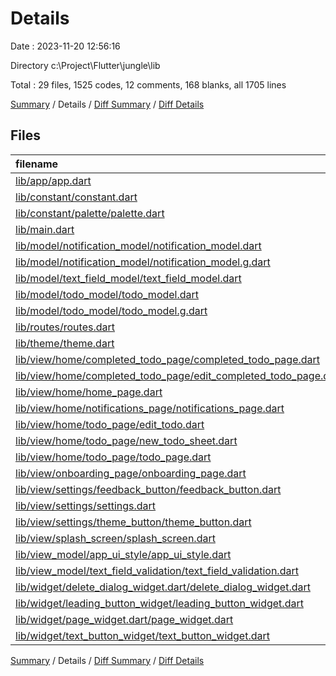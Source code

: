 # Details

Date : 2023-11-20 12:56:16

Directory c:\\Project\\Flutter\\jungle\\lib

Total : 29 files,  1525 codes, 12 comments, 168 blanks, all 1705 lines

[Summary](results.md) / Details / [Diff Summary](diff.md) / [Diff Details](diff-details.md)

## Files
| filename | language | code | comment | blank | total |
| :--- | :--- | ---: | ---: | ---: | ---: |
| [lib/app/app.dart](/lib/app/app.dart) | Dart | 27 | 0 | 7 | 34 |
| [lib/constant/constant.dart](/lib/constant/constant.dart) | Dart | 16 | 1 | 3 | 20 |
| [lib/constant/palette/palette.dart](/lib/constant/palette/palette.dart) | Dart | 18 | 0 | 1 | 19 |
| [lib/main.dart](/lib/main.dart) | Dart | 30 | 0 | 2 | 32 |
| [lib/model/notification_model/notification_model.dart](/lib/model/notification_model/notification_model.dart) | Dart | 10 | 0 | 3 | 13 |
| [lib/model/notification_model/notification_model.g.dart](/lib/model/notification_model/notification_model.g.dart) | Dart | 32 | 4 | 8 | 44 |
| [lib/model/text_field_model/text_field_model.dart](/lib/model/text_field_model/text_field_model.dart) | Dart | 4 | 0 | 1 | 5 |
| [lib/model/todo_model/todo_model.dart](/lib/model/todo_model/todo_model.dart) | Dart | 15 | 0 | 5 | 20 |
| [lib/model/todo_model/todo_model.g.dart](/lib/model/todo_model/todo_model.g.dart) | Dart | 38 | 4 | 8 | 50 |
| [lib/routes/routes.dart](/lib/routes/routes.dart) | Dart | 13 | 0 | 1 | 14 |
| [lib/theme/theme.dart](/lib/theme/theme.dart) | Dart | 19 | 0 | 2 | 21 |
| [lib/view/home/completed_todo_page/completed_todo_page.dart](/lib/view/home/completed_todo_page/completed_todo_page.dart) | Dart | 128 | 0 | 7 | 135 |
| [lib/view/home/completed_todo_page/edit_completed_todo_page.dart](/lib/view/home/completed_todo_page/edit_completed_todo_page.dart) | Dart | 128 | 0 | 12 | 140 |
| [lib/view/home/home_page.dart](/lib/view/home/home_page.dart) | Dart | 91 | 0 | 10 | 101 |
| [lib/view/home/notifications_page/notifications_page.dart](/lib/view/home/notifications_page/notifications_page.dart) | Dart | 43 | 0 | 4 | 47 |
| [lib/view/home/todo_page/edit_todo.dart](/lib/view/home/todo_page/edit_todo.dart) | Dart | 170 | 0 | 17 | 187 |
| [lib/view/home/todo_page/new_todo_sheet.dart](/lib/view/home/todo_page/new_todo_sheet.dart) | Dart | 147 | 0 | 15 | 162 |
| [lib/view/home/todo_page/todo_page.dart](/lib/view/home/todo_page/todo_page.dart) | Dart | 149 | 1 | 14 | 164 |
| [lib/view/onboarding_page/onboarding_page.dart](/lib/view/onboarding_page/onboarding_page.dart) | Dart | 125 | 0 | 6 | 131 |
| [lib/view/settings/feedback_button/feedback_button.dart](/lib/view/settings/feedback_button/feedback_button.dart) | Dart | 28 | 0 | 4 | 32 |
| [lib/view/settings/settings.dart](/lib/view/settings/settings.dart) | Dart | 44 | 0 | 4 | 48 |
| [lib/view/settings/theme_button/theme_button.dart](/lib/view/settings/theme_button/theme_button.dart) | Dart | 32 | 0 | 3 | 35 |
| [lib/view/splash_screen/splash_screen.dart](/lib/view/splash_screen/splash_screen.dart) | Dart | 58 | 0 | 7 | 65 |
| [lib/view_model/app_ui_style/app_ui_style.dart](/lib/view_model/app_ui_style/app_ui_style.dart) | Dart | 27 | 0 | 8 | 35 |
| [lib/view_model/text_field_validation/text_field_validation.dart](/lib/view_model/text_field_validation/text_field_validation.dart) | Dart | 15 | 2 | 5 | 22 |
| [lib/widget/delete_dialog_widget.dart/delete_dialog_widget.dart](/lib/widget/delete_dialog_widget.dart/delete_dialog_widget.dart) | Dart | 38 | 0 | 3 | 41 |
| [lib/widget/leading_button_widget/leading_button_widget.dart](/lib/widget/leading_button_widget/leading_button_widget.dart) | Dart | 15 | 0 | 1 | 16 |
| [lib/widget/page_widget.dart/page_widget.dart](/lib/widget/page_widget.dart/page_widget.dart) | Dart | 40 | 0 | 4 | 44 |
| [lib/widget/text_button_widget/text_button_widget.dart](/lib/widget/text_button_widget/text_button_widget.dart) | Dart | 25 | 0 | 3 | 28 |

[Summary](results.md) / Details / [Diff Summary](diff.md) / [Diff Details](diff-details.md)